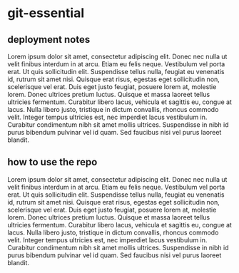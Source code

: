 # git-essential
## deployment notes
Lorem ipsum dolor sit amet, consectetur adipiscing elit. Donec nec nulla ut velit finibus interdum in at arcu. Etiam eu felis neque. Vestibulum vel porta erat. Ut quis sollicitudin elit. Suspendisse tellus nulla, feugiat eu venenatis id, rutrum sit amet nisi. Quisque erat risus, egestas eget sollicitudin non, scelerisque vel erat. Duis eget justo feugiat, posuere lorem at, molestie lorem. Donec ultrices pretium luctus. Quisque et massa laoreet tellus ultricies fermentum. Curabitur libero lacus, vehicula et sagittis eu, congue at lacus. Nulla libero justo, tristique in dictum convallis, rhoncus commodo velit. Integer tempus ultricies est, nec imperdiet lacus vestibulum in. Curabitur condimentum nibh sit amet mollis ultrices. Suspendisse in nibh id purus bibendum pulvinar vel id quam. Sed faucibus nisi vel purus laoreet blandit.
## how to use the repo
Lorem ipsum dolor sit amet, consectetur adipiscing elit. Donec nec nulla ut velit finibus interdum in at arcu. Etiam eu felis neque. Vestibulum vel porta erat. Ut quis sollicitudin elit. Suspendisse tellus nulla, feugiat eu venenatis id, rutrum sit amet nisi. Quisque erat risus, egestas eget sollicitudin non, scelerisque vel erat. Duis eget justo feugiat, posuere lorem at, molestie lorem. Donec ultrices pretium luctus. Quisque et massa laoreet tellus ultricies fermentum. Curabitur libero lacus, vehicula et sagittis eu, congue at lacus. Nulla libero justo, tristique in dictum convallis, rhoncus commodo velit. Integer tempus ultricies est, nec imperdiet lacus vestibulum in. Curabitur condimentum nibh sit amet mollis ultrices. Suspendisse in nibh id purus bibendum pulvinar vel id quam. Sed faucibus nisi vel purus laoreet blandit.
